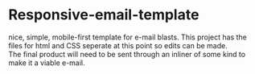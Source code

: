 # Responsive-email-template
nice, simple, mobile-first template for e-mail blasts.
This project has the files for html and CSS seperate at this point so edits can be made.  
The final product will need to be sent through an inliner of some kind to make it a viable e-mail.
